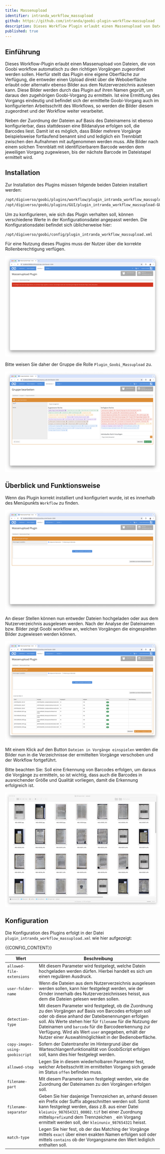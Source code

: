 ```yaml
---
title: Massenupload
identifier: intranda_workflow_massupload
github: https://github.com/intranda/goobi-plugin-workflow-massupload
description: Dieses Workflow Plugin erlaubt einen Massenupload von Dateien mit automatischer Zuordnung zu den korrekten Goobi-Vorgängen entweder auf Basis der Dateinamen oder anhand der analysierten Barcodes.
published: true
---
```


## Einführung
Dieses Workflow-Plugin erlaubt einen Massenupload von Dateien, die von Goobi workflow automatisch zu den richtigen Vorgängen zugeordnet werden sollen. Hierfür stellt das Plugin eine eigene Oberfläche zur Verfügung, die entweder einen Upload direkt über die Weboberfläche erlaubt oder alternativ ebenso Bilder aus dem Nutzerverzeichnis auslesen kann. Diese Bilder werden durch das Plugin auf ihren Namen geprüft, um daraus den zugehörigen Goobi-Vorgang zu ermitteln. Ist eine Ermittlung des Vorgangs eindeutig und befindet sich der ermittelte Goobi-Vorgang auch im konfigurierten Arbeitsschritt des Workflows, so werden die Bilder diesem zugeordnet und der Workflow weiter verarbeitet.

Neben der Zuordnung der Dateien auf Basis des Dateinamens ist ebenso konfigurierbar, dass stattdessen eine Bildanalyse erfolgen soll, die Barcodes liest. Damit ist es möglich, dass Bilder mehrere Vorgänge beispielsweise fortlaufend benannt sind und lediglich ein Trennblatt zwischen den Aufnahmen mit aufgenommen werden muss. Alle Bilder nach einem solchen Trennblatt mit identifizierbarem Barcode werden dem jeweiligen Vorgang zugewiesen, bis der nächste Barcode im Dateistapel ermittelt wird.

## Installation
Zur Installation des Plugins müssen folgende beiden Dateien installiert werden:

```bash
/opt/digiverso/goobi/plugins/workflow/plugin_intranda_workflow_massupload.jar
/opt/digiverso/goobi/plugins/GUI/plugin_intranda_workflow_massupload-GUI.jar
```

Um zu konfigurieren, wie sich das Plugin verhalten soll, können verschiedene Werte in der Konfigurationsdatei angepasst werden. Die Konfigurationsdatei befindet sich üblicherweise hier:

```bash
/opt/digiverso/goobi/config/plugin_intranda_workflow_massupload.xml
```

Für eine Nutzung dieses Plugins muss der Nutzer über die korrekte Rollenberechtigung verfügen.

![Ohne korrekte Berechtigung ist das Plugin nicht nutzbar](screen1_de.png)

Bitte weisen Sie daher der Gruppe die Rolle `Plugin_Goobi_Massupload` zu.

![Korrekt zugewiesene Rolle für die Nutzer](screen2_de.png)


## Überblick und Funktionsweise
Wenn das Plugin korrekt installiert und konfiguriert wurde, ist es innerhalb des Menüpunkts `Workflow` zu finden.

![Geöffnetes Plugin für den Upload](screen3_de.png)

An dieser Stellen können nun entweder Dateien hochgeladen oder aus dem Nutzerverzeichnis ausgelesen werden. Nach der Analyse der Dateinamen bzw. Bilder zeigt Goobi workflow an, welchen Vorgängen die eingespielten Bilder zugewiesen werden können.

![Analysierte Dateien mit Anzeige der zugehörigen Vorgänge](screen4_de.png)

Mit einem Klick auf den Button `Dateien in Vorgänge einspielen` werden die Bilder nun in die Verzeichnisse der ermittelten Vorgänge verschoben und der Workflow fortgeführt.

Bitte beachten Sie: Soll eine Erkennung von Barcodes erfolgen, um daraus die Vorgänge zu ermitteln, so ist wichtig, dass auch die Barcodes in ausreichender Größe und Qualität vorliegen, damit die Erkennung erfolgreich ist.

![Digitalisierte Trennblätter mit Barcodes für die automatische Erkennung](screen5_de.png)



## Konfiguration
Die Konfiguration des Plugins erfolgt in der Datei `plugin_intranda_workflow_massupload.xml` wie hier aufgezeigt:

{{CONFIG_CONTENT}}

| Wert                               | Beschreibung                  |
| ---------------------------------- | ----------------------------- |
| `allowed-file-extensions`          | Mit diesem Parameter wird festgelegt, welche Datein hochgeladen werden dürfen. Hierbei handelt es sich um einen regulären Ausdruck. |
| `user-folder-name`                 | Wenn die Dateien aus dem Nutzerverzeichnis ausgelesen werden sollen, kann hier festgelegt werden, wie der Ornder innerhalb des Nutzerverzeichnisses heisst, aus dem die Dateien gelesen werden sollen. |
| `detection-type`                     | Mit diesem Parameter wird festgelegt, ob die Zuordnung zu den Vorgängen auf Basis von Barcodes erfolgen soll oder ob diese anhand der Dateibenennungen erfolgen soll. Als Werte stehen hier für `filename` für die Nutzung der Dateinamen und `barcode` für die Barcodeerkennung zur Verfügung. Wird als Wert `user` angegeben, erhält der Nutzer einer Auswahlmöglichkeit in der Bedienoberfläche. |
| `copy-images-using-goobiscript`    | Sofern der Datentransfer im Hintergrund über die Warteschlangenfunktionalität von GoobiScript erfolgen soll, kann dies hier festgelegt werden. |
| `allowed-step`                     | Legen Sie in diesem wiederholbaren Parameter fest, welcher Arbeitsschritt im ermittelten Vorgang sich gerade im Status `offen` befinden muss. |
| `filename-part`                    | Mit diesem Parameter kann festgelegt werden, wie die Zuordnung der Dateinamen zu den Vorgängen erfolgen soll. |
| `filename-separator`               | Geben Sie hier dasjenige Trennzeichen an, anhand dessen ein Prefix oder Suffix abgeschnitten werden soll. Somit kann festgelegt werden, dass z.B. aus einer Datei `kleiuniv_987654321_00002.tif` bei einer Zuordnung mittels`prefix`und dem Trennzeichen `_` ein Vorgang ermittelt werden soll, der `kleinuniv_987654321` heisst. |
| `match-type`                       | Legen Sie hier fest, ob der das Matching der Vorgänge mittels `exact` über einen exakten Namen erfolgen soll oder mittels `contains` ob der Vorgangsname den Wert lediglich enthalten soll. |
